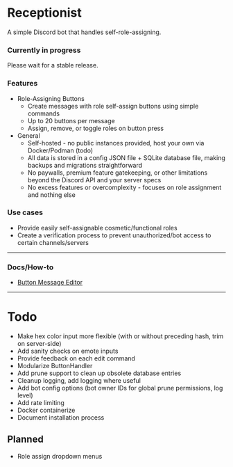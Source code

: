 # Receptionist
A simple Discord bot that handles self-role-assigning.



### Currently in progress
Please wait for a stable release.  



### Features
- Role-Assigning Buttons
  - Create messages with role self-assign buttons using simple commands
  - Up to 20 buttons per message
  - Assign, remove, or toggle roles on button press
- General
  - Self-hosted - no public instances provided, host your own via Docker/Podman (todo)
  - All data is stored in a config JSON file + SQLite database file, making backups and migrations straightforward
  - No paywalls, premium feature gatekeeping, or other limitations beyond the Discord API and your server specs
  - No excess features or overcomplexity - focuses on role assignment and nothing else

### Use cases
- Provide easily self-assignable cosmetic/functional roles
- Create a verification process to prevent unauthorized/bot access to certain channels/servers

--- 
 
### Docs/How-to
- [Button Message Editor](./docs/ButtonMessageEditor.md)

---

# Todo
- Make hex color input more flexible (with or without preceding hash, trim on server-side)
- Add sanity checks on emote inputs
- Provide feedback on each edit command
- Modularize ButtonHandler
- Add prune support to clean up obsolete database entries
- Cleanup logging, add logging where useful
- Add bot config options (bot owner IDs for global prune permissions, log level)
- Add rate limiting
- Docker containerize
- Document installation process

## Planned
- Role assign dropdown menus

